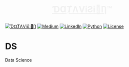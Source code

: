 # <p align=center><font color=#F0F0F0 font-family=Georgia><ins>ƊⱭȾɅViƧi&#x1F9FF;Ƞ</ins>&trade;</font></p>

[![ƊⱭȾɅViƧi🧿Ƞ](         https://img.shields.io/badge/ƊⱭȾɅViƧi🧿Ƞ&trade;-0065FF?style=plastic)](https://datavision.one/)
[![Medium](               https://img.shields.io/badge/-000000?logo=medium&logoColor=FFFFFF)](   https://medium.com/@kauefs)
[![LinkedIn](             https://img.shields.io/badge/-0077B5?logo=linkedin&logoColor=FFFFFF)]( https://www.linkedin.com/in/kauefs/)
[![Python](               https://img.shields.io/badge/-3-4584B6?logo=python&logoColor=FFDE57&labelColor=4584B6&color=646464)](https://www.python.org/)
[![License](              https://img.shields.io/badge/Apache_2.0-D22128?style=flat&logo=apache&logoColor=CB2138&label=License&labelColor=6D6E71&color=D22128)](https://www.apache.org/licenses/LICENSE-2.0)

# DS
Data Science
